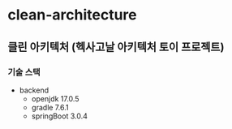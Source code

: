 # clean-architecture

## 클린 아키텍처 (헥사고날 아키텍처 토이 프로젝트)

### 기술 스택

- backend
    - openjdk 17.0.5
    - gradle 7.6.1
    - springBoot 3.0.4
    